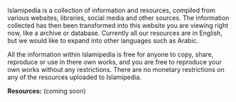 Islamipedia is a collection of information and resources, compiled from various websites, libraries, social media and other sources. The information collected has then been transformed into this website you are viewing right now, like a archive or database. Currently all our resources are in English, but we would like to expand into other languages such as Arabic.

All the information within Islamipedia is free for anyone to copy, share, reproduce or use in there own works, and you are free to reproduce your own works without any restrictions. There are no monetary restrictions on any of the resources uploaded to Islamipedia. 

**Resources:**  (coming soon)